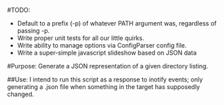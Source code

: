 #TODO:
* Default to a prefix (-p) of whatever PATH argument was, regardless of passing -p.
* Write proper unit tests for all our little quirks.
* Write ability to manage options via ConfigParser config file.
* Write a super-simple javascript slideshow based on JSON data

#Purpose:
  Generate a JSON representation of a given directory listing.

##Use:
  I intend to run this script as a response to inotify events; only generating
  a .json file when something in the target has supposedly changed.

